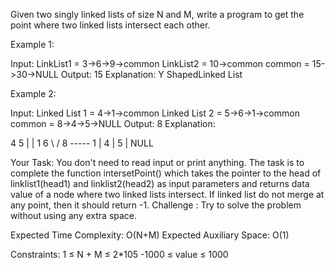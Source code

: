 Given two singly linked lists of size N and M, write a program to get the point where two linked lists intersect each other.

 

Example 1:

Input:
LinkList1 = 3->6->9->common
LinkList2 = 10->common
common = 15->30->NULL
Output: 15
Explanation:
Y ShapedLinked List

Example 2:

Input: 
Linked List 1 = 4->1->common
Linked List 2 = 5->6->1->common
common = 8->4->5->NULL
Output: 8
Explanation: 

4              5
|              |
1              6
 \             /
  8   -----  1 
   |
   4
   |
  5
  |
  NULL       

Your Task:
You don't need to read input or print anything. The task is to complete the function intersetPoint() which takes the pointer to the head of linklist1(head1) and linklist2(head2) as input parameters and returns data value of a node where two linked lists intersect. If linked list do not merge at any point, then it should return -1.
Challenge : Try to solve the problem without using any extra space.

 

Expected Time Complexity: O(N+M)
Expected Auxiliary Space: O(1)

 

Constraints:
1 ≤ N + M ≤ 2*105
-1000 ≤ value ≤ 1000